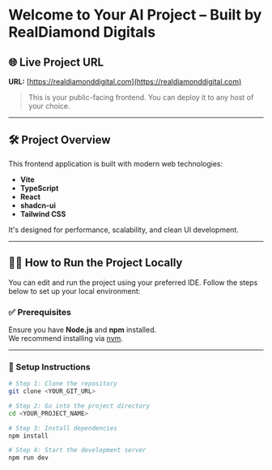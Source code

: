 # Welcome to Your AI Project – Built by RealDiamond Digitals

## 🌐 Live Project URL

**URL:** [https://realdiamonddigital.com](https://realdiamonddigital.com)

> This is your public-facing frontend. You can deploy it to any host of your choice.

---

## 🛠 Project Overview

This frontend application is built with modern web technologies:

- **Vite**
- **TypeScript**
- **React**
- **shadcn-ui**
- **Tailwind CSS**

It's designed for performance, scalability, and clean UI development.

---

## 🧑‍💻 How to Run the Project Locally

You can edit and run the project using your preferred IDE. Follow the steps below to set up your local environment:

### ✅ Prerequisites

Ensure you have **Node.js** and **npm** installed.  
We recommend installing via [nvm](https://github.com/nvm-sh/nvm#installing-and-updating).

---

### 🚀 Setup Instructions

```bash
# Step 1: Clone the repository
git clone <YOUR_GIT_URL>

# Step 2: Go into the project directory
cd <YOUR_PROJECT_NAME>

# Step 3: Install dependencies
npm install

# Step 4: Start the development server
npm run dev